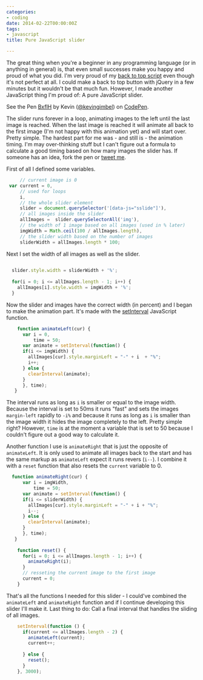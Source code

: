 ```yaml
---
categories:
- coding
date: 2014-02-22T00:00:00Z
tags:
- javascript
title: Pure JavaScript slider

---
```


The great thing when you're a beginner in any programming language (or in anything in general) is, that even small successes make you happy and proud of what you did. I'm very  proud of my [back to top script](http://kevingimbel.com/to-infinity-and-beyond/) even though it's not perfect at all. I could make a back to top button with jQuery in a few minutes but it wouldn't be that much fun. However, I made another JavaScript thing I'm proud of: A pure JavaScript slider.

<p data-height="500" data-theme-id="647" data-slug-hash="BxflH" data-default-tab="result" class='codepen'>See the Pen <a href='http://codepen.io/kevingimbel/pen/BxflH'>BxflH</a> by Kevin (<a href='http://codepen.io/kevingimbel'>@kevingimbel</a>) on <a href='http://codepen.io'>CodePen</a>.</p>
<script async src="//codepen.io/assets/embed/ei.js"></script>

The slider runs forever in a loop, animating images to the left until the last image is reached. When the last image is reached it will animate all back to the first image (I'm not happy with this animation yet) and will start over. Pretty simple. The hardest part for me was - and still is - the animation timing. I'm may over-thinking stuff but I can't figure out a formula to calculate a good timing based on how many images the slider has. If someone has an idea, fork the pen or [tweet me](http://twitter.com/_kevinatari).

First of all I defined some variables. 

```javascript 
     // current image is 0
 var current = 0,
     // used for loops
     i,
     // the whole slider element
     slider = document.querySelector('[data-js="sslide"]'),
     // all images inside the slider
     allImages =  slider.querySelectorAll('img'),
     // the width of 1 image based on all images (used in % later)
     imgWidth = Math.ceil(100 / allImages.length),
     // the slider width based on the number of images
     sliderWidth = allImages.length * 100;
```

Next I set the width of all images as well as the slider.
```javascript 
    
  slider.style.width = sliderWidth + '%';
    
  for(i = 0; i <= allImages.length - 1; i++) {
    allImages[i].style.width = imgWidth + '%';
  }
```

Now the slider and images have the correct width (in percent) and I began to make the animation part. It's made with the [setInterval](https://developer.mozilla.org/en-US/docs/Web/API/Window.setInterval) JavaScript function. 

```javascript 
    function animateLeft(cur) {
      var i = 0,
          time = 50;
      var animate = setInterval(function() {
      if(i <= imgWidth) {
        allImages[cur].style.marginLeft = "-" + i  + "%";
        i++;
      } else {
        clearInterval(animate);
      }
      }, time);  
   }
```

The interval runs as long as `i` is smaller or equal to the image width. Because the interval is set to 50ms it runs "fast" and sets the images `margin-left` rapidly to `-i%` and because it runs as long as `i` is smaller than the image width it hides the image completely to the left. Pretty simple right? However, `time` is at the moment a variable that is set to 50 because I couldn't figure out a good way to calculate it.

Another function I use is `animateRight` that is just the opposite of `animateLeft`. It is only used to animate all images back to the start and has the same markup as `animateLeft` expect it runs revers (`i--`). I combine it with a `reset` function that also resets the `current` variable to 0.

```javascript 
  function animateRight(cur) {
      var i = imgWidth,
          time = 50;
      var animate = setInterval(function() {
      if(i <= sliderWidth) {
        allImages[cur].style.marginLeft = "-" + i + "%";
        i--;
      } else {
        clearInterval(animate);
      }
      }, time);  
   } 
    
    function reset() {
      for(i = 0; i <= allImages.length - 1; i++) {
        animateRight(i);
      }
      // resseting the current image to the first image
      current = 0;
    }   
```

That's all the functions I needed for this slider - I could've combined the `animateLeft` and `animateRight` function and if I continue developing this slider I'll make it. Last thing to do: Call a final interval that handles the sliding of all images.

```javascript 
    setInterval(function () {
      if(current <= allImages.length - 2) {
        animateLeft(current);
        current++;
        
      } else {
        reset();
      }
    }, 3000);
```
